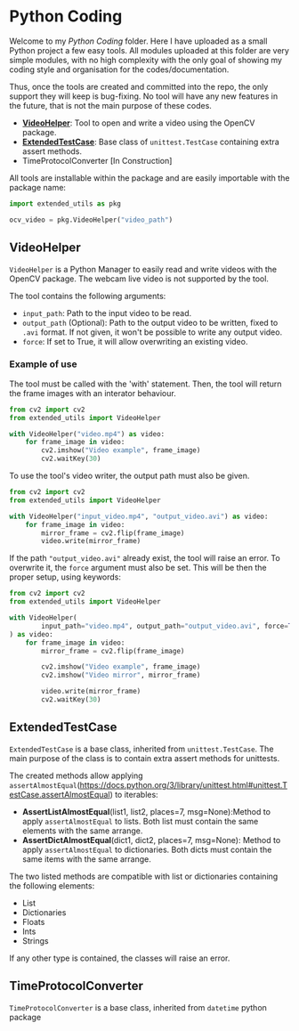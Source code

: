 # Python Coding

Welcome to my *Python Coding* folder. Here I have uploaded as a small Python project a few easy tools. All modules uploaded at this folder are very simple modules, with no high complexity with the only goal of showing my coding style and organisation for the codes/documentation.

Thus, once the tools are created and committed into the repo, the only support they will keep is bug-fixing. No tool will have any new features in the future, that is not the main purpose of these codes.

* [**VideoHelper**](#videohelper): Tool to open and write a video using the OpenCV package.
* [**ExtendedTestCase**](#extendedtestcase): Base class of `unittest.TestCase` containing extra assert methods.
* TimeProtocolConverter \[In Construction]

All tools are installable within the package and are easily importable with the package name:

```python
import extended_utils as pkg

ocv_video = pkg.VideoHelper("video_path")
```

## VideoHelper

`VideoHelper` is a Python Manager to easily read and write videos with the OpenCV package. The webcam live video is not supported by the tool.

The tool contains the following arguments:
* `input_path`: Path to the input video to be read.
* `output_path` (Optional): Path to the output video to be written, fixed to `.avi` format. If not given, it won't be possible to write any output video.
* `force`: If set to True, it will allow overwriting an existing video.

### Example of use

The tool must be called with the 'with' statement. Then, the tool will return the frame images with an interator behaviour.

```python
from cv2 import cv2
from extended_utils import VideoHelper

with VideoHelper("video.mp4") as video:
    for frame_image in video:
        cv2.imshow("Video example", frame_image)
        cv2.waitKey(30)
```

To use the tool's video writer, the output path must also be given.

```python
from cv2 import cv2
from extended_utils import VideoHelper

with VideoHelper("input_video.mp4", "output_video.avi") as video:
    for frame_image in video:
        mirror_frame = cv2.flip(frame_image)
        video.write(mirror_frame)
```

If the path `"output_video.avi"` already exist, the tool will raise an error. To overwrite it, the `force` argument must also be set. This will be then the proper setup, using keywords:

```python
from cv2 import cv2
from extended_utils import VideoHelper

with VideoHelper(
        input_path="video.mp4", output_path="output_video.avi", force=True
) as video:
    for frame_image in video:
        mirror_frame = cv2.flip(frame_image)

        cv2.imshow("Video example", frame_image)
        cv2.imshow("Video mirror", mirror_frame)

        video.write(mirror_frame)
        cv2.waitKey(30)
```

## ExtendedTestCase

`ExtendedTestCase` is a base class, inherited from `unittest.TestCase`. The main purpose of the class is to contain extra assert methods for unittests.

The created methods allow applying `assertAlmostEqual`(https://docs.python.org/3/library/unittest.html#unittest.TestCase.assertAlmostEqual) to iterables:

* **AssertListAlmostEqual**(list1, list2, places=7, msg=None):Method to apply `assertAlmostEqual` to lists. Both list must contain the same elements with the same arrange.
* **AssertDictAlmostEqual**(dict1, dict2, places=7, msg=None): Method to apply `assertAlmostEqual` to dictionaries. Both dicts must contain the same items with the same arrange.

The two listed methods are compatible with list or dictionaries containing the following elements:
* List
* Dictionaries
* Floats
* Ints
* Strings

If any other type is contained, the classes will raise an error.

## TimeProtocolConverter

`TimeProtocolConverter` is a base class, inherited from `datetime` python package

